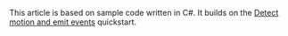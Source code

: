 This article is based on sample code written in C#. It builds on the [Detect motion and emit events](../../../detect-motion-emit-events-quickstart.md) quickstart. 
